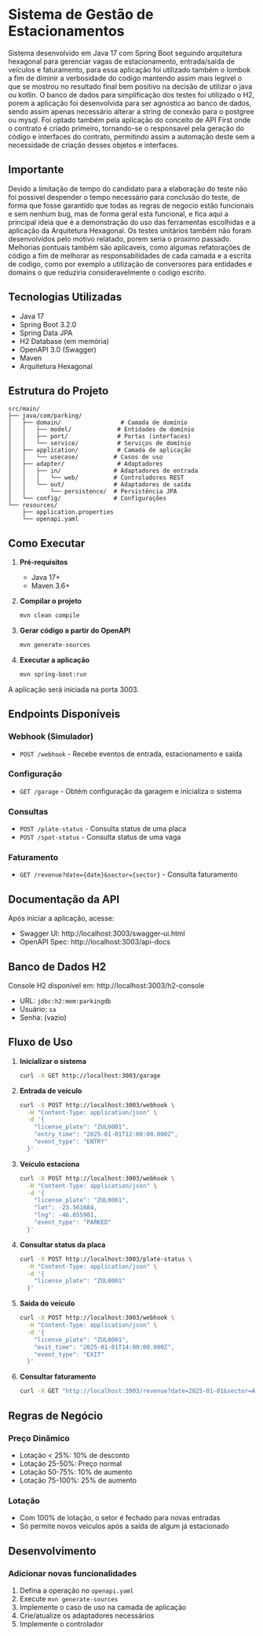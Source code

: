 # Sistema de Gestão de Estacionamentos

Sistema desenvolvido em Java 17 com Spring Boot seguindo arquitetura hexagonal para gerenciar vagas de estacionamento, entrada/saída de veículos e faturamento, para essa aplicação foi utilizado também o lombok a fim de diminir a verbosidade do 
codigo mantendo assim mais legivel o que se mostrou no resultado final bem positivo na decisão de utilizar o java ou kotlin.
O banco de dados para simplificação dos testes foi utilizado o H2, porem a aplicação foi desenvolvida para ser agnostica ao banco de dados, sendo assim apenas necessário alterar a string de conexão para o postgree ou mysql.
Foi optado também pela aplicação do conceito de API First onde o contrato é criado primeiro, tornando-se o responsavel pela geração do código e interfaces do contrato, permitindo assim a automação deste sem a necessidade de criação desses objetos e interfaces. 

## Importante
Devido a limitação de tempo do candidato para a elaboração do teste não foi possivel despender o tempo necessário para conclusão do teste, de forma que fosse garantido que todas as regras de negocio estão funcionais e sem nenhum bug, mas de forma geral esta funcional, e fica aqui a principal ideia que é a demonstração do uso das ferramentas escolhidas e a aplicação da Arquitetura Hexagonal. 
Os testes unitários também não foram desenvolvidos pelo motivo relatado, porem seria o proximo passado. 
Melhorias pontuais também são aplicaveis, como algumas refatorações de código a fim de melhorar as responsabilidades de cada camada e a escrita de codigo, como por exemplo a utilização de conversores para entidades e domains o que reduziria consideravelmente o codigo escrito. 

## Tecnologias Utilizadas

- Java 17
- Spring Boot 3.2.0
- Spring Data JPA
- H2 Database (em memória)
- OpenAPI 3.0 (Swagger)
- Maven
- Arquitetura Hexagonal

## Estrutura do Projeto

```
src/main/
├── java/com/parking/
│   ├── domain/                 # Camada de domínio
│   │   ├── model/             # Entidades de domínio
│   │   ├── port/              # Portas (interfaces)
│   │   └── service/           # Serviços de domínio
│   ├── application/           # Camada de aplicação
│   │   └── usecase/          # Casos de uso
│   ├── adapter/               # Adaptadores
│   │   ├── in/               # Adaptadores de entrada
│   │   │   └── web/          # Controladores REST
│   │   └── out/              # Adaptadores de saída
│   │       └── persistence/  # Persistência JPA
│   └── config/               # Configurações
└── resources/
    ├── application.properties
    └── openapi.yaml
```

## Como Executar

1. **Pré-requisitos**
   - Java 17+
   - Maven 3.6+

2. **Compilar o projeto**
   ```bash
   mvn clean compile
   ```

3. **Gerar código a partir do OpenAPI**
   ```bash
   mvn generate-sources
   ```

4. **Executar a aplicação**
   ```bash
   mvn spring-boot:run
   ```

A aplicação será iniciada na porta 3003.

## Endpoints Disponíveis

### Webhook (Simulador)
- `POST /webhook` - Recebe eventos de entrada, estacionamento e saída

### Configuração
- `GET /garage` - Obtém configuração da garagem e inicializa o sistema

### Consultas
- `POST /plate-status` - Consulta status de uma placa
- `POST /spot-status` - Consulta status de uma vaga

### Faturamento
- `GET /revenue?date={date}&sector={sector}` - Consulta faturamento

## Documentação da API

Após iniciar a aplicação, acesse:
- Swagger UI: http://localhost:3003/swagger-ui.html
- OpenAPI Spec: http://localhost:3003/api-docs

## Banco de Dados H2

Console H2 disponível em: http://localhost:3003/h2-console
- URL: `jdbc:h2:mem:parkingdb`
- Usuário: `sa`
- Senha: (vazio)

## Fluxo de Uso

1. **Inicializar o sistema**
   ```bash
   curl -X GET http://localhost:3003/garage
   ```

2. **Entrada de veículo**
   ```bash
   curl -X POST http://localhost:3003/webhook \
     -H "Content-Type: application/json" \
     -d '{
       "license_plate": "ZUL0001",
       "entry_time": "2025-01-01T12:00:00.000Z",
       "event_type": "ENTRY"
     }'
   ```

3. **Veículo estaciona**
   ```bash
   curl -X POST http://localhost:3003/webhook \
     -H "Content-Type: application/json" \
     -d '{
       "license_plate": "ZUL0001",
       "lat": -23.561684,
       "lng": -46.655981,
       "event_type": "PARKED"
     }'
   ```

4. **Consultar status da placa**
   ```bash
   curl -X POST http://localhost:3003/plate-status \
     -H "Content-Type: application/json" \
     -d '{
       "license_plate": "ZUL0001"
     }'
   ```

5. **Saída do veículo**
   ```bash
   curl -X POST http://localhost:3003/webhook \
     -H "Content-Type: application/json" \
     -d '{
       "license_plate": "ZUL0001",
       "exit_time": "2025-01-01T14:00:00.000Z",
       "event_type": "EXIT"
     }'
   ```

6. **Consultar faturamento**
   ```bash
   curl -X GET "http://localhost:3003/revenue?date=2025-01-01&sector=A"
   ```

## Regras de Negócio

### Preço Dinâmico
- Lotação < 25%: 10% de desconto
- Lotação 25-50%: Preço normal
- Lotação 50-75%: 10% de aumento
- Lotação 75-100%: 25% de aumento

### Lotação
- Com 100% de lotação, o setor é fechado para novas entradas
- Só permite novos veículos após a saída de algum já estacionado

## Desenvolvimento

### Adicionar novas funcionalidades
1. Defina a operação no `openapi.yaml`
2. Execute `mvn generate-sources`
3. Implemente o caso de uso na camada de aplicação
4. Crie/atualize os adaptadores necessários
5. Implemente o controlador

